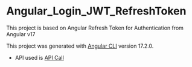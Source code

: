 # Angular_Login_JWT_RefreshToken
This project is based on Angular Refresh Token for Authentication from Angular v17

This project was generated with [Angular CLI](https://github.com/angular/angular-cli) version 17.2.0.

- API used is [API Call](https://freeapi.gerasim.in/index.html)